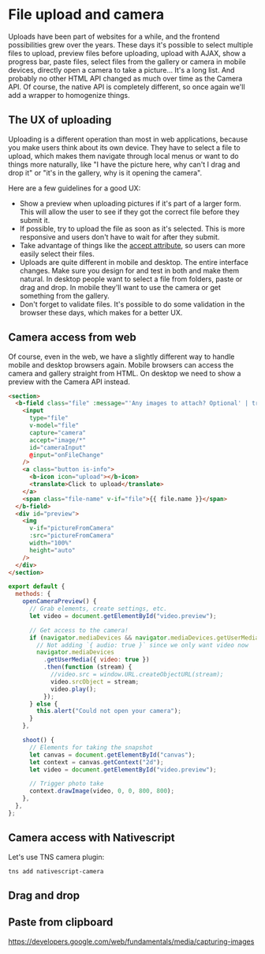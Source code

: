 # File upload and camera

Uploads have been part of websites for a while, and the frontend possibilities grew over the years. These days it's possible to select multiple files to upload, preview files before uploading, upload with AJAX, show a progress bar, paste files, select files from the gallery or camera in mobile devices, directly open a camera to take a picture... It's a long list. And probably no other HTML API changed as much over time as the Camera API. Of course, the native API is completely different, so once again we'll add a wrapper to homogenize things.

## The UX of uploading

Uploading is a different operation than most in web applications, because you make users think about its own device. They have to select a file to upload, which makes them navigate through local menus or want to do things more naturally, like "I have the picture here, why can't I drag and drop it" or "it's in the gallery, why is it opening the camera".

Here are a few guidelines for a good UX:

- Show a preview when uploading pictures if it's part of a larger form. This will allow the user to see if they got the correct file before they submit it.
- If possible, try to upload the file as soon as it's selected. This is more responsive and users don't have to wait for after they submit.
- Take advantage of things like the [accept attribute](https://developer.mozilla.org/en-US/docs/Web/HTML/Attributes/accept), so users can more easily select their files.
- Uploads are quite different in mobile and desktop. The entire interface changes. Make sure you design for and test in both and make them natural. In desktop people want to select a file from folders, paste or drag and drop. In mobile they'll want to use the camera or get something from the gallery.
- Don't forget to validate files. It's possible to do some validation in the browser these days, which makes for a better UX.

## Camera access from web

Of course, even in the web, we have a slightly different way to handle mobile and desktop browsers again. Mobile browsers can access the camera and gallery straight from HTML. On desktop we need to show a preview with the Camera API instead.

```html
<section>
  <b-field class="file" :message="'Any images to attach? Optional' | translate">
    <input
      type="file"
      v-model="file"
      capture="camera"
      accept="image/*"
      id="cameraInput"
      @input="onFileChange"
    />
    <a class="button is-info">
      <b-icon icon="upload"></b-icon>
      <translate>Click to upload</translate>
    </a>
    <span class="file-name" v-if="file">{{ file.name }}</span>
  </b-field>
  <div id="preview">
    <img
      v-if="pictureFromCamera"
      :src="pictureFromCamera"
      width="100%"
      height="auto"
    />
  </div>
</section>
```

```js
export default {
  methods: {
    openCameraPreview() {
      // Grab elements, create settings, etc.
      let video = document.getElementById("video.preview");

      // Get access to the camera!
      if (navigator.mediaDevices && navigator.mediaDevices.getUserMedia) {
        // Not adding `{ audio: true }` since we only want video now
        navigator.mediaDevices
          .getUserMedia({ video: true })
          .then(function (stream) {
            //video.src = window.URL.createObjectURL(stream);
            video.srcObject = stream;
            video.play();
          });
      } else {
        this.alert("Could not open your camera");
      }
    },

    shoot() {
      // Elements for taking the snapshot
      let canvas = document.getElementById("canvas");
      let context = canvas.getContext("2d");
      let video = document.getElementById("video.preview");

      // Trigger photo take
      context.drawImage(video, 0, 0, 800, 800);
    },
  },
};
```

## Camera access with Nativescript

Let's use TNS camera plugin:

```shell
tns add nativescript-camera
```

## Drag and drop

## Paste from clipboard

https://developers.google.com/web/fundamentals/media/capturing-images
